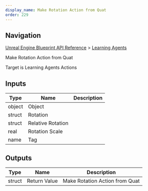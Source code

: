 ```yaml
---
display_name: Make Rotation Action from Quat
order: 229
---
```

## Navigation

[Unreal Engine Blueprint API Reference](https://dev.epicgames.com/documentation/en-us/unreal-engine/BlueprintAPI) > [Learning Agents](https://dev.epicgames.com/documentation/en-us/unreal-engine/BlueprintAPI/LearningAgents)

Make Rotation Action from Quat

Target is Learning Agents Actions

## Inputs

| Type | Name | Description |
| --- | --- | --- |
| object | Object |  |
| struct | Rotation |  |
| struct | Relative Rotation |  |
| real | Rotation Scale |  |
| name | Tag |  |

## Outputs

| Type | Name | Description |
| --- | --- | --- |
| struct | Return Value | Make Rotation Action from Quat |
